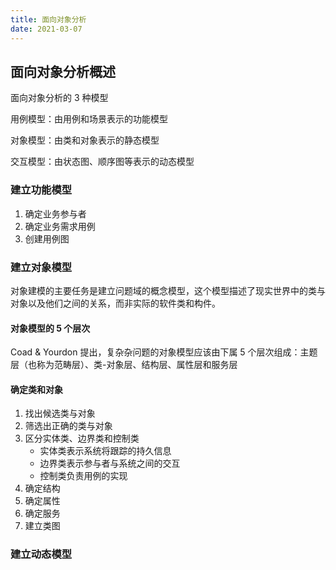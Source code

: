 ```yaml
---
title: 面向对象分析
date: 2021-03-07
---
```


## 面向对象分析概述

面向对象分析的 3 种模型

用例模型：由用例和场景表示的功能模型

对象模型：由类和对象表示的静态模型

交互模型：由状态图、顺序图等表示的动态模型

### 建立功能模型

1. 确定业务参与者
2. 确定业务需求用例
3. 创建用例图

### 建立对象模型

对象建模的主要任务是建立问题域的概念模型，这个模型描述了现实世界中的类与对象以及他们之间的关系，而非实际的软件类和构件。

#### 对象模型的 5 个层次

Coad & Yourdon 提出，复杂杂问题的对象模型应该由下属 5 个层次组成：主题层（也称为范畴层）、类-对象层、结构层、属性层和服务层

#### 确定类和对象

1. 找出候选类与对象
2. 筛选出正确的类与对象
3. 区分实体类、边界类和控制类
   + 实体类表示系统将跟踪的持久信息
   + 边界类表示参与者与系统之间的交互
   + 控制类负责用例的实现
4. 确定结构
5. 确定属性
6. 确定服务
7. 建立类图

### 建立动态模型

